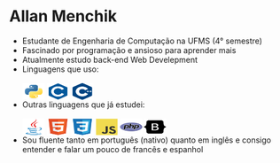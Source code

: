 <h1>Allan Menchik</h1>
<ul>
    <li>Estudante de Engenharia de Computação na UFMS (4° semestre)</li>
    <li>Fascinado por programação e ansioso para aprender mais</li>
    <li>Atualmente estudo back-end Web Develepment</li>
    <li>
        Linguagens que uso:
        <div style="display: inline_block"><br>
            <img align="center" alt="Allan-Python" height="30" width="40" src="https://raw.githubusercontent.com/devicons/devicon/master/icons/python/python-original.svg">
            <img align="center" alt="Allan-C" height="30" width="40" src="https://raw.githubusercontent.com/devicons/devicon/master/icons/c/c-plain.svg">
            <img align="center" alt="Allan-C++" height="30" width="40" src="https://raw.githubusercontent.com/devicons/devicon/master/icons/cplusplus/cplusplus-plain.svg">
        </div>
    </li>
    <li>
        Outras linguagens que já estudei:
        <div style="display: inline_block"><br>
            <img align="center" alt="Allan-Java" height="30" width="40" src="https://raw.githubusercontent.com/devicons/devicon/master/icons/java/java-original.svg">
            <img align="center" alt="Allan-HTML" height="30" width="40" src="https://raw.githubusercontent.com/devicons/devicon/master/icons/html5/html5-original.svg">
            <img align="center" alt="Allan-CSS" height="30" width="40" src="https://raw.githubusercontent.com/devicons/devicon/master/icons/css3/css3-original.svg">
            <img align="center" alt="Allan-JS" height="30" width="40" src="https://raw.githubusercontent.com/devicons/devicon/master/icons/javascript/javascript-original.svg">
            <img align="center" alt="Allan-PHP" height="30" width="40" src="https://raw.githubusercontent.com/devicons/devicon/master/icons/php/php-original.svg">
            <img align="center" alt="Allan-Bootstrap" height="30" width="40" src="https://raw.githubusercontent.com/devicons/devicon/master/icons/bootstrap/bootstrap-plain.svg">
        </div>
    <li>Sou fluente tanto em português (nativo) quanto em inglês e consigo entender e falar um pouco de francês e espanhol</li>
</ul>
